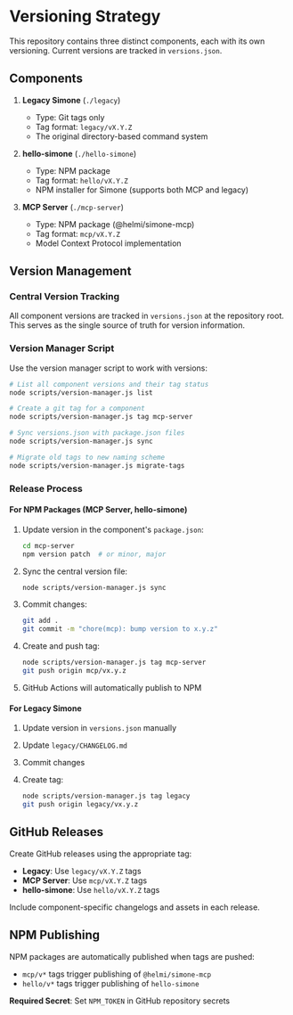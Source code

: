 # Versioning Strategy

This repository contains three distinct components, each with its own versioning. Current versions are tracked in `versions.json`.

## Components

1. **Legacy Simone** (`./legacy`)
   - Type: Git tags only
   - Tag format: `legacy/vX.Y.Z`
   - The original directory-based command system

2. **hello-simone** (`./hello-simone`)
   - Type: NPM package
   - Tag format: `hello/vX.Y.Z`
   - NPM installer for Simone (supports both MCP and legacy)

3. **MCP Server** (`./mcp-server`)
   - Type: NPM package (@helmi/simone-mcp)
   - Tag format: `mcp/vX.Y.Z`
   - Model Context Protocol implementation

## Version Management

### Central Version Tracking

All component versions are tracked in `versions.json` at the repository root. This serves as the single source of truth for version information.

### Version Manager Script

Use the version manager script to work with versions:

```bash
# List all component versions and their tag status
node scripts/version-manager.js list

# Create a git tag for a component
node scripts/version-manager.js tag mcp-server

# Sync versions.json with package.json files
node scripts/version-manager.js sync

# Migrate old tags to new naming scheme
node scripts/version-manager.js migrate-tags
```

### Release Process

#### For NPM Packages (MCP Server, hello-simone)

1. Update version in the component's `package.json`:

   ```bash
   cd mcp-server
   npm version patch  # or minor, major
   ```

2. Sync the central version file:

   ```bash
   node scripts/version-manager.js sync
   ```

3. Commit changes:

   ```bash
   git add .
   git commit -m "chore(mcp): bump version to x.y.z"
   ```

4. Create and push tag:

   ```bash
   node scripts/version-manager.js tag mcp-server
   git push origin mcp/vx.y.z
   ```

5. GitHub Actions will automatically publish to NPM

#### For Legacy Simone

1. Update version in `versions.json` manually
2. Update `legacy/CHANGELOG.md`
3. Commit changes
4. Create tag:

   ```bash
   node scripts/version-manager.js tag legacy
   git push origin legacy/vx.y.z
   ```

## GitHub Releases

Create GitHub releases using the appropriate tag:

- **Legacy**: Use `legacy/vX.Y.Z` tags
- **MCP Server**: Use `mcp/vX.Y.Z` tags
- **hello-simone**: Use `hello/vX.Y.Z` tags

Include component-specific changelogs and assets in each release.

## NPM Publishing

NPM packages are automatically published when tags are pushed:

- `mcp/v*` tags trigger publishing of `@helmi/simone-mcp`
- `hello/v*` tags trigger publishing of `hello-simone`

**Required Secret**: Set `NPM_TOKEN` in GitHub repository secrets
